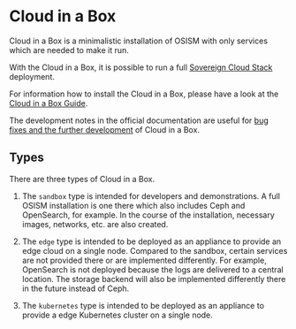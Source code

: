 # Cloud in a Box

Cloud in a Box is a minimalistic installation of OSISM with only services which are
needed to make it run.

With the Cloud in a Box, it is possible to run a full [Sovereign Cloud Stack](https://www.sovereigncloudstack.org)
deployment.

For information how to install the Cloud in a Box, please have a look at the
[Cloud in a Box Guide](https://osism.tech/docs/guides/other-guides/cloud-in-a-box).

The development notes in the official documentation are useful for
[bug fixes and the further development](https://osism.tech/docs/guides/other-guides/cloud-in-a-box/#development) of Cloud in a Box.

## Types

There are three types of Cloud in a Box.

1. The `sandbox` type is intended for developers and demonstrations. A full OSISM installation
   is one there which also includes Ceph and OpenSearch, for example. In the course of the
   installation, necessary images, networks, etc. are also created.

2. The `edge` type is intended to be deployed as an appliance to provide an edge cloud on a
   single node. Compared to the sandbox, certain services are not provided there or are
   implemented differently. For example, OpenSearch is not deployed because the logs are
   delivered to a central location. The storage backend will also be implemented differently
   there in the future instead of Ceph.

3. The `kubernetes` type is intended to be deployed as an appliance to provide a edge Kubernetes
   cluster on a single node.
